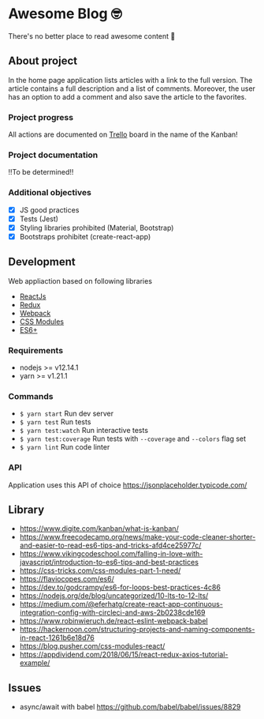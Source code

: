 # Awesome Blog 🤓
There's no better place to read awesome content 🚀

## About project
In the home page application lists articles with a link to the full version. The article contains a full description and a list of comments. Moreover, the user has an option to add a comment and also save the article to the favorites.

### Project progress
All actions are documented on [Trello](https://trello.com/b/jbEpUYgp/awesome-blog-🤓) board in the name of the Kanban!

### Project documentation
!!To be determined!!

### Additional objectives
- [x] JS good practices
- [x] Tests (Jest)
- [x] Styling libraries prohibited (Material, Bootstrap)
- [x] Bootstraps prohibitet (create-react-app)

## Development
Web appliaction based on following libraries
- [ReactJs](https://reactjs.org/docs/getting-started.html)
- [Redux](https://redux.js.org/introduction/getting-started/)
- [Webpack](https://webpack.js.org/guides/getting-started/)
- [CSS Modules](https://github.com/css-modules/css-modules)
- [ES6+](http://es6-features.org/)

### Requirements
- nodejs >= v12.14.1
- yarn >= v1.21.1

### Commands
- `$ yarn start` Run dev server
- `$ yarn test` Run tests
- `$ yarn test:watch` Run interactive tests
- `$ yarn test:coverage` Run tests with `--coverage` and `--colors` flag set
- `$ yarn lint` Run code linter

### API
Application uses this API of choice
https://jsonplaceholder.typicode.com/

## Library
- https://www.digite.com/kanban/what-is-kanban/
- https://www.freecodecamp.org/news/make-your-code-cleaner-shorter-and-easier-to-read-es6-tips-and-tricks-afd4ce25977c/
- https://www.vikingcodeschool.com/falling-in-love-with-javascript/introduction-to-es6-tips-and-best-practices
- https://css-tricks.com/css-modules-part-1-need/
- https://flaviocopes.com/es6/
- https://dev.to/godcrampy/es6-for-loops-best-practices-4c86
- https://nodejs.org/de/blog/uncategorized/10-lts-to-12-lts/
- https://medium.com/@eferhatg/create-react-app-continuous-integration-config-with-circleci-and-aws-2b0238cde169
- https://www.robinwieruch.de/react-eslint-webpack-babel
- https://hackernoon.com/structuring-projects-and-naming-components-in-react-1261b6e18d76
- https://blog.pusher.com/css-modules-react/
- https://appdividend.com/2018/06/15/react-redux-axios-tutorial-example/

## Issues
- async/await with babel https://github.com/babel/babel/issues/8829
